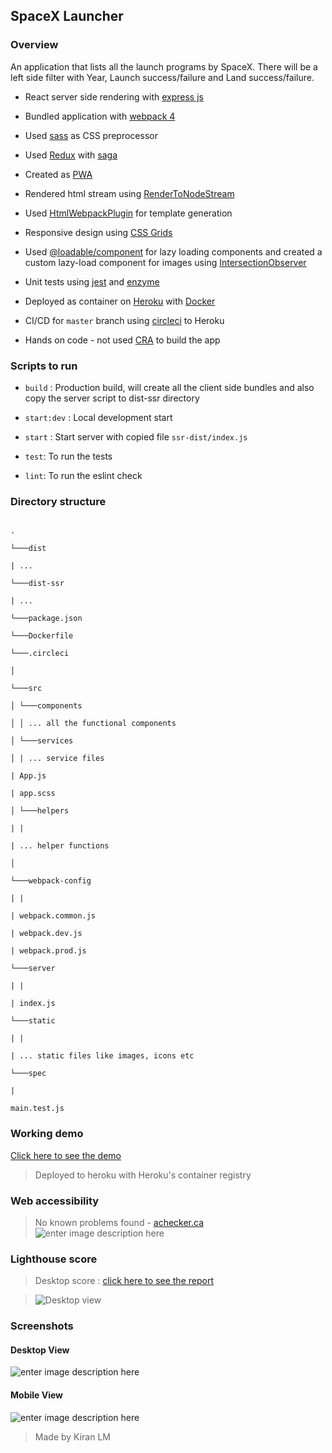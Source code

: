 
## SpaceX Launcher

  

### Overview
An application that lists all the launch programs by SpaceX. There will be a left side filter with Year, Launch success/failure and Land success/failure.
  

- React server side rendering with [express js](https://expressjs.com/)

- Bundled application with [webpack 4](https://webpack.js.org/)

- Used [sass](https://sass-lang.com/) as CSS preprocessor

- Used [Redux](https://redux.js.org/) with [saga](https://redux-saga.js.org/)

- Created as [PWA](https://web.dev/progressive-web-apps/)

- Rendered html stream using [RenderToNodeStream](https://reactjs.org/docs/react-dom-server.html#rendertonodestream)

- Used [HtmlWebpackPlugin](https://webpack.js.org/plugins/html-webpack-plugin/) for template generation

- Responsive design using [CSS Grids](https://developer.mozilla.org/en-US/docs/Web/CSS/CSS_Grid_Layout)

- Used [@loadable/component](https://www.npmjs.com/package/@loadable/component) for lazy loading components and created a custom lazy-load component for images using [IntersectionObserver](https://developer.mozilla.org/en-US/docs/Web/API/Intersection_Observer_API)


- Unit tests using [jest](https://jestjs.io/) and [enzyme](https://enzymejs.github.io/enzyme/)

- Deployed as container on [Heroku](https://www.heroku.com/) with [Docker](https://www.docker.com/)

- CI/CD for `master` branch using [circleci](http://circleci.com/) to Heroku

- Hands on code - not used [CRA](https://github.com/facebook/create-react-app) to build the app

  

### Scripts to run

  

-  `build` : Production build, will create all the client side bundles and also copy the server script to dist-ssr directory

-  `start:dev` : Local development start

-  `start` : Start server with copied file `ssr-dist/index.js`

-  `test`: To run the tests

 -  `lint`: To run the eslint check

  

### Directory structure

  
```

.

└───dist

| ...

└───dist-ssr

| ...

└───package.json

└───Dockerfile

└───.circleci

│

└───src

│ └───components

│ │ ... all the functional components

│ └───services

│ | ... service files

| App.js

| app.scss

│ └───helpers

| |

| ... helper functions

│

└───webpack-config

| |

| webpack.common.js

| webpack.dev.js

| webpack.prod.js

└───server

| |

| index.js

└───static

| |

| ... static files like images, icons etc

└───spec

|

main.test.js

```

### Working demo
  

[Click here to see the demo](https://spacex-launcher-ui.herokuapp.com)

  

> Deployed to heroku with Heroku's container registry

### Web accessibility
> No known problems found - [achecker.ca](https://achecker.ca/checker/index.php)
![enter image description here](https://images2.imgbox.com/75/f5/sDXpv0WH_o.png)

  

### Lighthouse score

  

> Desktop score : [click here to see the report](https://github.com/kiranlm/spacex-launcher-ui/blob/master/reports/report.pdf)

> ![Desktop view](https://images2.imgbox.com/b0/39/CCbQJWjN_o.png)

  

### Screenshots

  

#### Desktop View

  

![enter image description here](https://images2.imgbox.com/42/67/zDPMmTg4_o.png)

  

#### Mobile View

  

![enter image description here](https://images2.imgbox.com/12/6b/9BcXDyBj_o.png)

  

> Made by Kiran LM